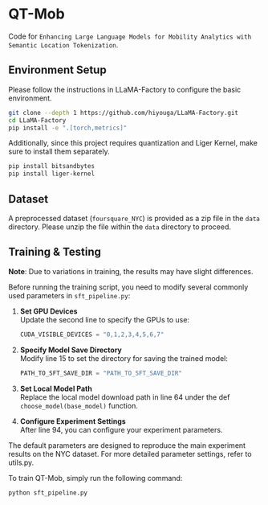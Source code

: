 # QT-Mob

Code for `Enhancing Large Language Models for Mobility Analytics with Semantic Location Tokenization`.

## Environment Setup

Please follow the instructions in LLaMA-Factory to configure the basic environment. 

```bash
git clone --depth 1 https://github.com/hiyouga/LLaMA-Factory.git
cd LLaMA-Factory
pip install -e ".[torch,metrics]"
```


Additionally, since this project requires quantization and Liger Kernel, make sure to install them separately.

```bash
pip install bitsandbytes
pip install liger-kernel
```

## Dataset

A preprocessed dataset (`foursquare_NYC`) is provided as a zip file in the `data` directory. Please unzip the file within the `data` directory to proceed.

## Training & Testing

**Note**: Due to variations in training, the results may have slight differences.

Before running the training script, you need to modify several commonly used parameters in `sft_pipeline.py`:

1. **Set GPU Devices**  
   Update the second line to specify the GPUs to use:  
   ```python
   CUDA_VISIBLE_DEVICES = "0,1,2,3,4,5,6,7"
    ```
2.	**Specify Model Save Directory**  
    Modify line 15 to set the directory for saving the trained model:
    ```python
    PATH_TO_SFT_SAVE_DIR = "PATH_TO_SFT_SAVE_DIR"
    ```

3.	**Set Local Model Path**  
    Replace the local model download path in line 64 under the def `choose_model(base_model)` function.
4.	**Configure Experiment Settings**  
    After line 94, you can configure your experiment parameters.

The default parameters are designed to reproduce the main experiment results on the NYC dataset.
For more detailed parameter settings, refer to utils.py.

To train QT-Mob, simply run the following command:
```bash
python sft_pipeline.py
```
